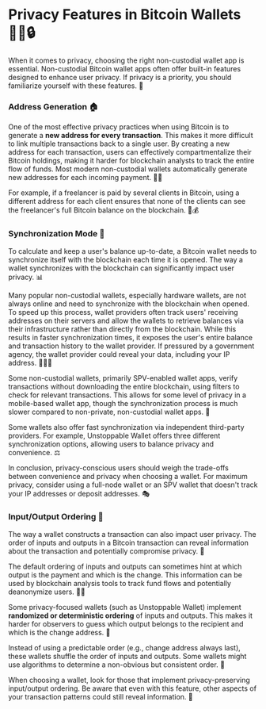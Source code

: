 # Privacy Features in Bitcoin Wallets 🕵️‍♀️🔒

When it comes to privacy, choosing the right non-custodial wallet app is essential. Non-custodial Bitcoin wallet apps often offer built-in features designed to enhance user privacy. If privacy is a priority, you should familiarize yourself with these features. 🧐

### Address Generation 🏠

One of the most effective privacy practices when using Bitcoin is to generate a **new address for every transaction**. This makes it more difficult to link multiple transactions back to a single user. By creating a new address for each transaction, users can effectively compartmentalize their Bitcoin holdings, making it harder for blockchain analysts to track the entire flow of funds. Most modern non-custodial wallets automatically generate new addresses for each incoming payment. 🔄🆕

For example, if a freelancer is paid by several clients in Bitcoin, using a different address for each client ensures that none of the clients can see the freelancer's full Bitcoin balance on the blockchain. 💼💰

### Synchronization Mode 🔄

To calculate and keep a user's balance up-to-date, a Bitcoin wallet needs to synchronize itself with the blockchain each time it is opened. The way a wallet synchronizes with the blockchain can significantly impact user privacy. 📊

Many popular non-custodial wallets, especially hardware wallets, are not always online and need to synchronize with the blockchain when opened. To speed up this process, wallet providers often track users' receiving addresses on their servers and allow the wallets to retrieve balances via their infrastructure rather than directly from the blockchain. While this results in faster synchronization times, it exposes the user's entire balance and transaction history to the wallet provider. If pressured by a government agency, the wallet provider could reveal your data, including your IP address. 🏃‍♂️🚫

Some non-custodial wallets, primarily SPV-enabled wallet apps, verify transactions without downloading the entire blockchain, using filters to check for relevant transactions. This allows for some level of privacy in a mobile-based wallet app, though the synchronization process is much slower compared to non-private, non-custodial wallet apps. 🐢

Some wallets also offer fast synchronization via independent third-party providers. For example, Unstoppable Wallet offers three different synchronization options, allowing users to balance privacy and convenience. ⚖️

In conclusion, privacy-conscious users should weigh the trade-offs between convenience and privacy when choosing a wallet. For maximum privacy, consider using a full-node wallet or an SPV wallet that doesn't track your IP addresses or deposit addresses. 🎭


### Input/Output Ordering 🔀

The way a wallet constructs a transaction can also impact user privacy. The order of inputs and outputs in a Bitcoin transaction can reveal information about the transaction and potentially compromise privacy. 🧩

The default ordering of inputs and outputs can sometimes hint at which output is the payment and which is the change. This information can be used by blockchain analysis tools to track fund flows and potentially deanonymize users. 🕵️‍♂️

Some privacy-focused wallets (such as Unstoppable Wallet) implement **randomized or deterministic ordering** of inputs and outputs. This makes it harder for observers to guess which output belongs to the recipient and which is the change address. 🎲

Instead of using a predictable order (e.g., change address always last), these wallets shuffle the order of inputs and outputs. Some wallets might use algorithms to determine a non-obvious but consistent order. 🔀

When choosing a wallet, look for those that implement privacy-preserving input/output ordering. Be aware that even with this feature, other aspects of your transaction patterns could still reveal information. 👀
